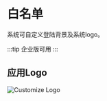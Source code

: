 # 白名单

系统可自定义登陆背景及系统logo。

:::tip
企业版可用
:::


## 应用Logo

![Customize Logo](https://console.steedos.cn/api/files/images/BQzBmPyEtRAt3X5um)
